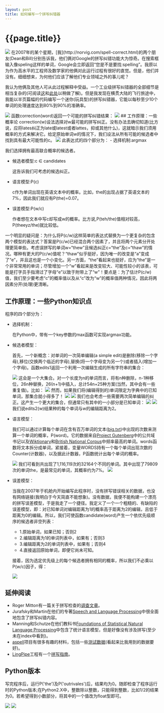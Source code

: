 ```yaml
---
layout: post
title: 如何编写一个拼写纠错器
---
```

{{page.title}}
========================
<img src="/images/posts/2018-06-02/correctorForSpelling.png">
在2007年的某个星期，[我](http://norvig.com/spell-correct.html)的两个朋友(Dean和Bill)分别告诉我，他们俩对Google的拼写纠错功能大为惊奇。在搜索框输入像speling这样的单词，Google会立即返回“您是不是要找:spelling”。我原以为作为高水平的工程师及数学家的他俩对此运行过程有很好的直觉。但是，他们并没有。细细想来，为何他们应该了解他们专业领域之外的事儿呢？

我认为他俩及其他人可从此过程解释中受益。一个工业级拼写纠错器的全部细节是相当复杂的(可阅读[这](http://static.googleusercontent.com/media/research.google.com/en/us/pubs/archive/36180.pdf)和[此处](http://citeseerx.ist.psu.edu/viewdoc/download;jsessionid=52A3B869596656C9DA285DCE83A0339F?doi=10.1.1.146.4390&rep=rep1&type=pdf)以稍做了解)。但是我发现在横贯大陆的飞行旅途中，我能以半页篇幅的代码编写一个迷你(玩具型)的拼写纠错器，它能以每秒至少10个单词的处理速度达到80%到90%的准确率。

<img src="/images/posts/2018-06-02/codeForSpellingCorrector.png">
函数correction(word)返回一个可能的拼写纠错结果：

<img src="/images/posts/2018-06-02/example_0.png">
## 工作原理：一些概率论
correction(w)设法选择对w最可能的拼写纠正。没有办法去确切知道(比方说，应将lates纠正为late或latest或者lattes，抑或其他什么)，这就暗示我们须用概率的方式来解决它。给定原始单词w的情况下，我们设法从所有可能的候选者中找到具有最大可能性的c。

<img src="/images/posts/2018-06-02/probabilityTheory.jpg">
此表达式的四个部分为：
- 选择机制:argmax 
  
  我们选择拥有最高联合概率的候选者。
- 候选者模型:c ∈ candidates
  
  这告诉我们可考虑的候选纠正。
- 语言模型:P(c)
  
  c作为单词出现在英语文本中的概率。比如，the的出现占据了英语文本的7%，因此我们就应有P(the)=0.07。
- 误差模型:P(w/c)

  作者想在文本中写c却写成w的概率。比方说,P(teh/the)值相对较高，P(theeyz/the)就比较低。

一个明显的疑问是：为什么将P(c/w)这样简单的表达式替换为一个更复杂的包含两个模型的表达式？答案是P(c/w)已经混合两个因素了，并且将两个元素分开处理更简单些。考虑误拼写的单词w=“thew”且候选纠正c=“the”及c=“thaw”的情况。哪种有更大的P(c/w)值呢？“thaw”似乎挺好，因为唯一的改变是“a”变成了“e”，并且这也是一个小变化。另一方面，“the”看起来也挺好，应为“the”是一个非常常用的单词；尽管增加一个“w”看起来是改变较大、可能性较小的该表，可能是打字员手指滑过了字母“e”以致于附带上了“w”！要点是：为了估计P(c/w)值，我们至少要考虑“c”的概率值以及从“c”改为“w”的概率值两种情况，因此将两因素分开(处理)更清晰。
## 工作原理：一些Python知识点
程序的四个部分为：
- 选择机制：
  
  在Python中，带有一个key参数的max函数可实现argmax功能。
- 候选者模型：

  首先，一个新概念：对单词的一次简单编辑(a simple edit)是删除(移除一个字母),移位(交换两个临近的字母),替换(将一个字母变为另一个)或者插入(增加一个字母)。函数edits1返回一个利用一次编辑生成的所有字符串的集合： 

  <img src="/images/posts/2018-06-02/edits1.png">
  这会是一个大集合。对一个长度为n的单词而言，将有n种删除，n-1种移位，26n种替换，26(n+1)中插入，总计54n+25种方案(当然，其中会有一些重复值)。比如：

  <img src="/images/posts/2018-06-02/example_1.png">
  然而，如果我们将(编辑得到的)单词限定为字典中的已知单词，那集合就小得多了！
  
  <img src="/images/posts/2018-06-02/known.png">
  <img src="/images/posts/2018-06-02/example_2.png">
  我们也会考虑一些需要两次简单编辑的纠正。这产生一个更大的集合，但通常只有其中的一小部分是已知单词：

  <img src="/images/posts/2018-06-02/edits2.png">
  <img src="/images/posts/2018-06-02/example_3.png">
  我们说edits2(w)结果种的每个单词与w的编辑距离为2。
- 语言模型：
  
  我们可以通过计算每个单词在含有百万单词的文本([big.txt](http://norvig.com/big.txt))中出现的次数来测算一个单词的概率，P(word)。它的数据来自[Project Gutenberg](http://www.gutenberg.org/wiki/Main_Page)中的公共域书记以及[Wiktionary](https://en.wiktionary.org/wiki/Wiktionary:Frequency_lists)和[British National Corpus](http://www.kilgarriff.co.uk/bnc-readme.html)中频率最高的单词。words函数将文本拆分成单词，紧接着，变量WORDS持有一个每个单词出现次数的Counter(计数器)，以及据此计数器，P函数统计出每个单词的概率。 

  <img src="/images/posts/2018-06-02/codeForLanguageModel.png">
  我们可看到共出现了1,116,119次的32164个不同的单词。其中出现了79809次的单词the，是最常见的单词，其概率约为7%。

  <img src="/images/posts/2018-06-02/resultForLanguageModel.png">
- 误差模型：

  当我在2007年于机舱内开始编写此程序时，没有拼写错误相关的数据，也没有网络链接(我明白于今天简直不能想象)。没有数据，我便不能构建一个漂亮的拼写误差模型，于是我走了一个捷径。我定义了一个一个粗糙的、有缺陷的误差模型，即：对已知单词对编辑距离为1的概率高于距离为2的编辑，且低于距离为0的编辑。所以，我们可使函数candidate(word)产生一个依优先级顺序的候选者非空列表：
  
  - 1.原始单词，如果已知；否则2
  - 2.编辑距离为1的单词列表中，如果有；否则3
  - 3.编辑距离为2的单词列表中，如果有；否则4
  - 4.直接返回原始单词，即便它尚未可知。
  
  接着，因为选定优先级上的每个候选者拥有相同的概率，所以我们不必乘以P(w/c)因子，得：
  
  <img src="/images/posts/2018-06-02/codeForErrorModel.png">

## 延伸阅读

- Roger Mitton有一篇关于拼写检查的[调查文章](http://www.dcs.bbk.ac.uk/~roger/spellchecking.html)。
- Jurafsky和Martin在他们的专著[Speech and Language Processing](http://www.cs.colorado.edu/~martin/slp.html)中很全面地包含了拼写纠错内容。
- Manning和Schutze在他们教科书[Foundations of Statistical Natural Language Processing](https://nlp.stanford.edu/fsnlp/)中包含了统计语言模型，但是好像没有涉及拼写(至少未在index中看到)。
- [aspell](http://aspell.net)项目有很多有趣的材料，包括一些[测试数据](http://aspell.net/test/)(看起来比我用到的数据要好)。
- [LingPipe](http://alias-i.com/lingpipe/)工程有一个[拼写指南](http://alias-i.com/lingpipe/demos/tutorial/querySpellChecker/read-me.html)。

## Python版本

写完程序后，运行P('the')及P('outrivales')后，结果均为0。随即检查了程序运行时的Python版本;在Python2.X中，整数除以整数，只能得到整数，比如1/2的结果为0。若希望得到小数部分，将其中的一个值改为float型即可。

<img src="/images/posts/2018-06-02/pythonVersion.png">
<img src="/images/posts/2018-06-02/pFloatVersion.png">
